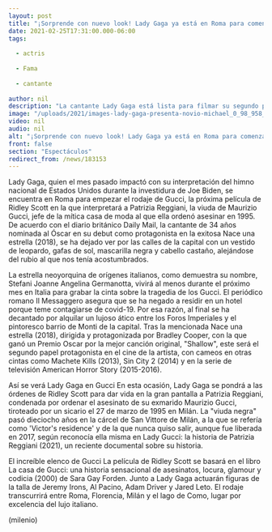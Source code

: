 ```yaml
---
layout: post
title: "¡Sorprende con nuevo look! Lady Gaga ya está en Roma para comenzar el rodaje de 'Gucci'"
date: 2021-02-25T17:31:00.000-06:00
tags:
  
  - actris
  
  - Fama
  
  - cantante
  
author: nil
description: "La cantante Lady Gaga está lista para filmar su segundo papel protagonista en el cine, tras la exitosa Nace una estrella (2018). "
image: "/uploads/2021/images-lady-gaga-presenta-novio-michael_0_98_958_595.jpg"
video: nil
audio: nil
alt: "¡Sorprende con nuevo look! Lady Gaga ya está en Roma para comenzar el rodaje de 'Gucci'"
front: false
section: "Espectáculos"
redirect_from: /news/183153
---
```


Lady Gaga, quien el mes pasado impactó con su interpretación del himno nacional de Estados Unidos durante la investidura de Joe Biden, se encuentra en Roma para empezar el rodaje de Gucci, la próxima película de Ridley Scott en la que interpretará a Patrizia Reggiani, la viuda de Maurizio Gucci, jefe de la mítica casa de moda al que ella ordenó asesinar en 1995. De acuerdo con el diario británico Daily Mail, la cantante de 34 años nominada al Óscar en su debut como protagonista en la exitosa Nace una estrella (2018), se ha dejado ver por las calles de la capital con un vestido de leopardo, gafas de sol, mascarilla negra y cabello castaño, alejándose del rubio al que nos tenía acostumbrados.

La estrella neoyorquina de orígenes italianos, como demuestra su nombre, Stefani Joanne Angelina Germanotta, vivirá al menos durante el próximo mes en Italia para grabar la cinta sobre la tragedia de los Gucci. El periódico romano Il Messaggero asegura que se ha negado a residir en un hotel porque teme contagiarse de covid-19. Por esa razón, al final se ha decantado por alquilar un lujoso ático entre los Foros Imperiales y el pintoresco barrio de Monti de la capital. Tras la mencionada Nace una estrella (2018), dirigida y protagonizada por Bradley Cooper, con la que ganó un Premio Oscar por la mejor canción original, "Shallow", este será el segundo papel protagonista en el cine de la artista, con cameos en otras cintas como Machete Kills (2013), Sin City 2 (2014) y en la serie de televisión American Horror Story (2015-2016).

​Así se verá Lady Gaga en Gucci En esta ocasión, Lady Gaga se pondrá a las órdenes de Ridley Scott para dar vida en la gran pantalla a Patrizia Reggiani, condenada por ordenar el asesinato de su exmarido Maurizio Gucci, tiroteado por un sicario el 27 de marzo de 1995 en Milán. La "viuda negra" pasó dieciocho años en la cárcel de San Vittore de Milán, a la que se refería como 'Victor's residence' y de la que nunca quiso salir, aunque fue liberada en 2017, según reconocía ella misma en Lady Gucci: la historia de Patrizia Reggiani (2021), un reciente documental sobre su historia. 

El increíble elenco de Gucci La película de Ridley Scott se basará en el libro La casa de Gucci: una historia sensacional de asesinatos, locura, glamour y codicia (2000) de Sara Gay Forden. Junto a Lady Gaga actuarán figuras de la talla de Jeremy Irons, Al Pacino, Adam Driver y Jared Leto. El rodaje transcurrirá entre Roma, Florencia, Milán y el lago de Como, lugar por excelencia del lujo italiano.

(milenio)